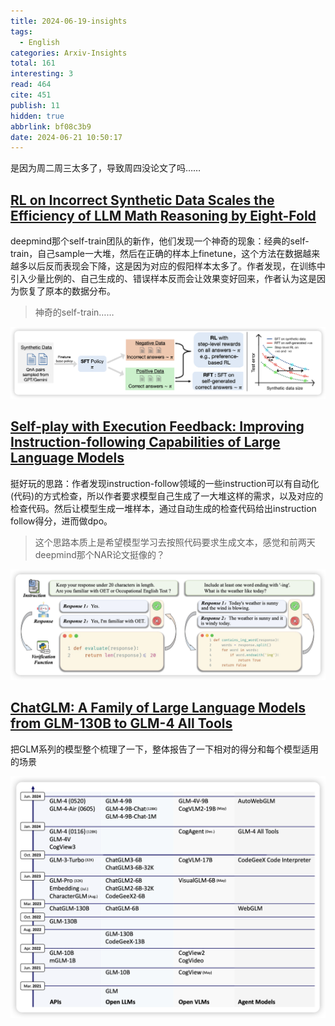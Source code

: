 ```yaml
---
title: 2024-06-19-insights
tags:
  - English
categories: Arxiv-Insights
total: 161
interesting: 3
read: 464
cite: 451
publish: 11
hidden: true
abbrlink: bf08c3b9
date: 2024-06-21 10:50:17
---
```


是因为周二周三太多了，导致周四没论文了吗……

## [**RL on Incorrect Synthetic Data Scales the Efficiency of LLM Math Reasoning by Eight-Fold**](https://arxiv.org/pdf/2406.14532)

deepmind那个self-train团队的新作，他们发现一个神奇的现象：经典的self-train，自己sample一大堆，然后在正确的样本上finetune，这个方法在数据越来越多以后反而表现会下降，这是因为对应的假阳样本太多了。作者发现，在训练中引入少量比例的、自己生成的、错误样本反而会让效果变好回来，作者认为这是因为恢复了原本的数据分布。

> 神奇的self-train……

<img src="../../files/images/arxiv-insights/2024-06-17-06-21/rl-negative.png">



## [**Self-play with Execution Feedback: Improving Instruction-following Capabilities of Large Language Models**](https://arxiv.org/list/cs.CL/recent?skip=100&show=25)

挺好玩的思路：作者发现instruction-follow领域的一些instruction可以有自动化(代码)的方式检查，所以作者要求模型自己生成了一大堆这样的需求，以及对应的检查代码。然后让模型生成一堆样本，通过自动生成的检查代码给出instruction follow得分，进而做dpo。

> 这个思路本质上是希望模型学习去按照代码要求生成文本，感觉和前两天deepmind那个NAR论文挺像的？

<img src="../../files/images/arxiv-insights/2024-06-17-06-21/self-play.png">

## [ChatGLM: A Family of Large Language Models from GLM-130B to GLM-4 All Tools](https://arxiv.org/pdf/2406.12793)

把GLM系列的模型整个梳理了一下，整体报告了一下相对的得分和每个模型适用的场景

<img src="../../files/images/arxiv-insights/2024-06-17-06-21/chatglm.png">

